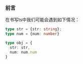 ### 前言
在书写ts中我们可能会遇到如下情况：
```typescript
type str = {str: string};
type num = {num: number}

type obj = {
  str: str,
  num: num.num
}
```